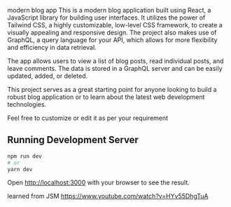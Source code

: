 modern blog app
This is a modern blog application built using React, a JavaScript library for building user interfaces. It utilizes the power of Tailwind CSS, a highly customizable, low-level CSS framework, to create a visually appealing and responsive design. The project also makes use of GraphQL, a query language for your API, which allows for more flexibility and efficiency in data retrieval.

The app allows users to view a list of blog posts, read individual posts, and leave comments. The data is stored in a GraphQL server and can be easily updated, added, or deleted.

This project serves as a great starting point for anyone looking to build a robust blog application or to learn about the latest web development technologies.

Feel free to customize or edit it as per your requirement

## Running Development Server

```bash
npm run dev
# or
yarn dev
```

Open [http://localhost:3000](http://localhost:3000) with your browser to see the result.



learned from JSM 
https://www.youtube.com/watch?v=HYv55DhgTuA
